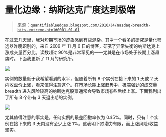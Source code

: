 <!--yml

类别：未分类

日期：2024-05-18 13:01:44

-->

# 量化边缘：纳斯达克广度达到极端

> 来源：[`quantifiableedges.blogspot.com/2010/04/nasdaq-breadth-hits-extreme.html#0001-01-01`](http://quantifiableedges.blogspot.com/2010/04/nasdaq-breadth-hits-extreme.html#0001-01-01)

在过去几天里，我对短期市场的迹象感到有些混杂。其中一个看多的研究是量化筛选器昨晚识别的，来自 2009 年 11 月 6 日的博客，研究了异常失衡的纳斯达克上涨成交量百分比。读数超过 90%是非常罕见的——尤其是在市场处于长期上涨趋势时。下面我更新了 11 月的研究所。

![](https://blogger.googleusercontent.com/img/b/R29vZ2xl/AVvXsEh3zVIQxe5FUNiqS6dNJCwSSJ2kKpGAtDMrHQDZhMoydtQ2KYrR44v86fG8efRj3d9gGmc5pg4zCdBhNKS6KJ2q_q79W8gBuQCUyUfQP9iUlHNV0rMrEUq292tontETQV6IMk3snwQVPIts/s1600/2010-4-15+png1.png)

实例的数量低于我希望看到的水平，但随着所有 8 个实例在接下来的 1 天或 2 天内收盘价上涨，看来值得注意这个。在市场长期上涨趋势中，极端强劲的成交量 breadth 进入风险较高的纳斯达克股票通常会导致市场有些后续上涨。下面我列出了所有 8 个带有 3 天退出期的实例。

![](https://blogger.googleusercontent.com/img/b/R29vZ2xl/AVvXsEjeH6VMRM-MlpjXenKCQm3zHCOqUhNIWkv2wECYbWe_bix2fypfuukIaHuuR_1BWUzrjZTxF6pmwql2HWTP6oN8YAfoDcDpsAs2mfdKkBUwlfPz2M-_FO08vbl-1PuUVaMOjRFsRYYLWAW1/s1600/2010-4-15png2.png)

尤其值得注意的事实是，任何实例的最差回撤率仅为 0.85%。同时，只有 1 个实例在接下来的 3 天内没有至少上涨 1%。这表明下跌潜力有限，而上涨风险/收益坚实。
